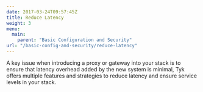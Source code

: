 ```yaml
---
date: 2017-03-24T09:57:45Z
title: Reduce Latency
weight: 3
menu: 
  main:
    parent: "Basic Configuration and Security"
url: "/basic-config-and-security/reduce-latency"
---
```


A key issue when introducing a proxy or gateway into your stack is to ensure that latency overhead added by the new system is minimal, Tyk offers multiple features and strategies to reduce latency and ensure service levels in your stack.

